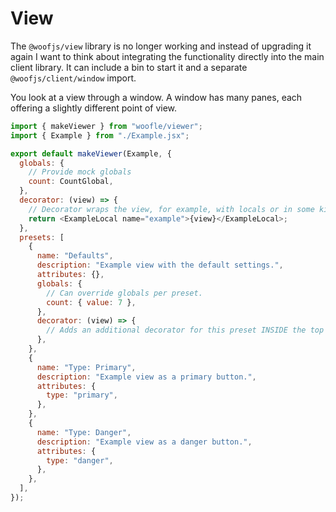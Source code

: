 # View

The `@woofjs/view` library is no longer working and instead of upgrading it again I want to think about integrating the
functionality directly into the main client library. It can include a bin to start it and a separate `@woofjs/client/window`
import.

You look at a view through a window. A window has many panes, each offering a slightly different point of view.

```js
import { makeViewer } from "woofle/viewer";
import { Example } from "./Example.jsx";

export default makeViewer(Example, {
  globals: {
    // Provide mock globals
    count: CountGlobal,
  },
  decorator: (view) => {
    // Decorator wraps the view, for example, with locals or in some kind of demo layout.
    return <ExampleLocal name="example">{view}</ExampleLocal>;
  },
  presets: [
    {
      name: "Defaults",
      description: "Example view with the default settings.",
      attributes: {},
      globals: {
        // Can override globals per preset.
        count: { value: 7 },
      },
      decorator: (view) => {
        // Adds an additional decorator for this preset INSIDE the top level decorator.
      },
    },
    {
      name: "Type: Primary",
      description: "Example view as a primary button.",
      attributes: {
        type: "primary",
      },
    },
    {
      name: "Type: Danger",
      description: "Example view as a danger button.",
      attributes: {
        type: "danger",
      },
    },
  ],
});
```
